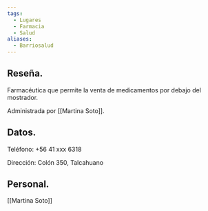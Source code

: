 ```yaml
---
tags:
  - Lugares
  - Farmacia
  - Salud
aliases:
  - Barriosalud
---
```

## Reseña.

Farmacéutica que permite la venta de medicamentos por debajo del mostrador.

Administrada por [[Martina Soto]].

## Datos.

Teléfono: +56 41 xxx 6318

Dirección: Colón 350, Talcahuano
## Personal.

[[Martina Soto]]